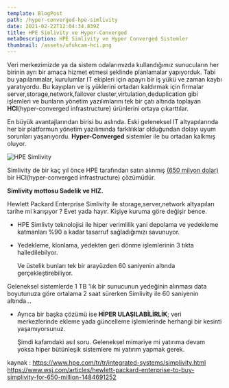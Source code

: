 ```yaml
---
template: BlogPost
path: /hyper-converged-hpe-simlivity
date: 2021-02-22T12:04:34.839Z
title: HPE Simlivity ve Hyper-Converged
metaDescription: HPE Simlivity ve Hyper Converged Sistemler
thumbnail: /assets/ufukcam-hci.png
---
```

Veri merkezimizde ya da sistem odalarımızda kullandığımız sunucuların her birinin ayrı bir amaca hizmet etmesi şeklinde planlamalar yapıyorduk. Tabi bu yapılanmalar, kurulumlar IT ekipleri için apayrı bir iş yükü ve zaman kaybı yaratıyordu.  Bu kayıpları ve iş yüklerini ortadan kaldırmak için firmalar server,storage,network,failover cluster,virtulation,deduplication gibi işlemleri ve bunların yönetim yazılımlarını tek bir çatı altında toplayan **HCI**(hyper-converged infrastructure) ürünlerini ortaya çıkarttılar. 

En büyük avantajlarından birisi bu aslında. Eski geleneksel IT altyapılarında her bir platformun yönetim yazılımında farklılıklar olduğundan dolayı uyum sorunları yaşanıyordu. **Hyper-Converged** sistemler ile bu ortadan kalkmış oluyor.

![HPE Simlivity](/assets/hpe-simlivity.jpg "Kaynak: https://www.hpe.com/us/en/integrated-systems/simplivity.html")

Simlivity de  bir kaç yıl önce HPE tarafından satın alınmış [(650 milyon dolar)](https://www.wsj.com/articles/hewlett-packard-enterprise-to-buy-simplivity-for-650-million-1484691252) bir HCI(hyper-converged infrastructure) çözümüdür. 

**Simlivity mottosu Sadelik ve HIZ.** 

Hewlett Packard Enterprise Simlivity ile storage,server,network altyapıları tarihe mi karışıyor ? Evet yada hayır. Kişiye kuruma göre değişir bence. 

* HPE Simlivty teknolojisi ile hiper verimlilik yani depolama ve yedekleme katmanları %90 a kadar tasarruf sağladığımızı savunuyor.
* Yedekleme, klonlama, yedekten geri dönme işlemlerinin 3 tıkta halledilebilyor.

  Ve üstelik bunları tek bir arayüzden 60 saniyenin altında gerçekleştirebiliyor. 

Geleneksel sistemlerde 1 TB 'lık bir sunucunun yedeğinin alınması data boyutunuza göre ortalama 2 saat sürerken Simlivity ile 60 saniyenin altında... 

* Ayrıca bir başka çözümü ise **HİPER ULAŞILABİLİRLİK**; veri merkezlerinde ekleme yada güncelleme işlemlerinde herhangi bir kesinti yaşamıyorsunuz.

  Şimdi kafamdaki asıl soru. Geleneksel mimariye mi yatırıma devam yoksa hiper bütünleşik sistemlere mi yatırım yapmak gerek.

kaynak : https://www.hpe.com/tr/tr/integrated-systems/simplivity.html<br> https://www.wsj.com/articles/hewlett-packard-enterprise-to-buy-simplivity-for-650-million-1484691252
